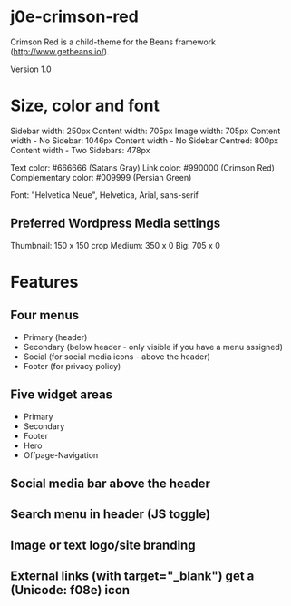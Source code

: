 # j0e-crimson-red
Crimson Red is a child-theme for the Beans framework (http://www.getbeans.io/).

Version 1.0

# Size, color and font
Sidebar width: 250px 
Content width: 705px 
Image width: 705px 
Content width - No Sidebar: 1046px 
Content width - No Sidebar Centred: 800px 
Content width - Two Sidebars: 478px 

Text color: #666666 (Satans Gray) 
Link color: #990000 (Crimson Red) 
Complementary color: #009999 (Persian Green) 

Font: "Helvetica Neue", Helvetica, Arial, sans-serif 

## Preferred Wordpress Media settings
Thumbnail: 150 x 150 crop 
Medium: 350 x 0 
Big: 705 x 0 

# Features
## Four menus
* Primary (header)
* Secondary (below header - only visible if you have a menu assigned)
* Social (for social media icons - above the header)
* Footer (for privacy policy)

## Five widget areas
* Primary
* Secondary
* Footer
* Hero
* Offpage-Navigation

## Social media bar above the header

## Search menu in header (JS toggle)

## Image or text logo/site branding

## External links (with target="_blank") get a (Unicode: f08e) icon




